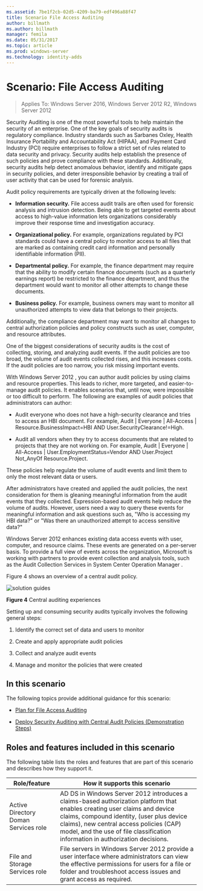 ```yaml
---
ms.assetid: 7be1f2cb-02d5-4209-ba79-edf496a88f47
title: Scenario File Access Auditing
author: billmath
ms.author: billmath
manager: femila
ms.date: 05/31/2017
ms.topic: article
ms.prod: windows-server
ms.technology: identity-adds
---
```


# Scenario: File Access Auditing

>Applies To: Windows Server 2016, Windows Server 2012 R2, Windows Server 2012

Security Auditing is one of the most powerful tools to help maintain the security of an enterprise. One of the key goals of security audits is regulatory compliance. Industry standards such as Sarbanes Oxley, Health Insurance Portability and Accountability Act (HIPAA), and Payment Card Industry (PCI) require enterprises to follow a strict set of rules related to data security and privacy. Security audits help establish the presence of such policies and prove compliance with these standards. Additionally, security audits help detect anomalous behavior, identify and mitigate gaps in security policies, and deter irresponsible behavior by creating a trail of user activity that can be used for forensic analysis.  
  
Audit policy requirements are typically driven at the following levels:  
  
-   **Information security.** File access audit trails are often used for forensic analysis and intrusion detection. Being able to get targeted events about access to high-value information lets organizations considerably improve their response time and investigation accuracy.  
  
-   **Organizational policy.** For example, organizations regulated by PCI standards could have a central policy to monitor access to all files that are marked as containing credit card information and personally identifiable information (PII).  
  
-   **Departmental policy.** For example, the finance department may require that the ability to modify certain finance documents (such as a quarterly earnings report) be restricted to the finance department, and thus the department would want to monitor all other attempts to change these documents.  
  
-   **Business policy.** For example, business owners may want to monitor all unauthorized attempts to view data that belongs to their projects.  
  
Additionally, the compliance department may want to monitor all changes to central authorization policies and policy constructs such as user, computer, and resource attributes.  
  
One of the biggest considerations of security audits is the cost of collecting, storing, and analyzing audit events. If the audit policies are too broad, the volume of audit events collected rises, and this increases costs. If the audit policies are too narrow, you risk missing important events.  
  
With  Windows Server 2012 , you can author audit policies by using claims and resource properties. This leads to richer, more targeted, and easier-to-manage audit policies. It enables scenarios that, until now, were impossible or too difficult to perform. The following are examples of audit policies that administrators can author:  
  
-   Audit everyone who does not have a high-security clearance and tries to access an HBI document. For example, Audit | Everyone | All-Access | Resource.BusinessImpact=HBI AND User.SecurityClearance!=High.  
  
-   Audit all vendors when they try to access documents that are related to projects that they are not working on. For example, Audit | Everyone | All-Access | User.EmploymentStatus=Vendor AND User.Project Not_AnyOf Resource.Project.  
  
These policies help regulate the volume of audit events and limit them to only the most relevant data or users.  
  
After administrators have created and applied the audit policies, the next consideration for them is gleaning meaningful information from the audit events that they collected. Expression-based audit events help reduce the volume of audits. However, users need a way to query these events for meaningful information and ask questions such as, "Who is accessing my HBI data?" or "Was there an unauthorized attempt to access sensitive data?"  
  
 Windows Server 2012  enhances existing data access events with user, computer, and resource claims. These events are generated on a per-server basis. To provide a full view of events across the organization, Microsoft is working with partners to provide event collection and analysis tools, such as the Audit Collection Services in System Center Operation Manager .  
  
Figure 4 shows an overview of a central audit policy.  
  
![solution guides](media/Scenario--File-Access-Auditing/DynamicAccessControl_RevGuide_4.JPG)  
  
**Figure 4** Central auditing experiences  
  
Setting up and consuming security audits typically involves the following general steps:  
  
1.  Identify the correct set of data and users to monitor  
  
2.  Create and apply appropriate audit policies  
  
3.  Collect and analyze audit events  
  
4.  Manage and monitor the policies that were created  
  
## In this scenario  
The following topics provide additional guidance for this scenario:  
  
-   [Plan for File Access Auditing](Plan-for-File-Access-Auditing.md)  
  
-   [Deploy Security Auditing with Central Audit Policies &#40;Demonstration Steps&#41;](Deploy-Security-Auditing-with-Central-Audit-Policies--Demonstration-Steps-.md)  
  
## <a name="BKMK_NEW"></a>Roles and features included in this scenario  
The following table lists the roles and features that are part of this scenario and describes how they support it.  
  
|Role/feature|How it supports this scenario|  
|-----------------|---------------------------------|  
|Active Directory Doman Services role|AD DS in  Windows Server 2012  introduces a claims-based authorization platform that enables creating user claims and device claims, compound identity, (user plus device claims), new central access policies (CAP) model, and the use of file classification information in authorization decisions.|  
|File and Storage Services role|File servers in  Windows Server 2012  provide a user interface where administrators can view the effective permissions for users for a file or folder and troubleshoot access issues and grant access as required.|  
  


